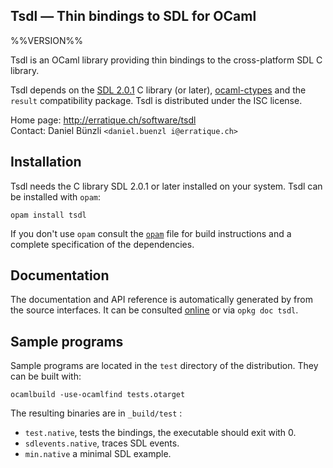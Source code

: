 Tsdl — Thin bindings to SDL for OCaml
-------------------------------------------------------------------------------
%%VERSION%%

Tsdl is an OCaml library providing thin bindings to the cross-platform
SDL C library.

Tsdl depends on the [SDL 2.0.1][sdl] C library (or later),
[ocaml-ctypes][ctypes] and the `result` compatibility package.
Tsdl is distributed under the ISC license.

[sdl]: http://www.libsdl.org/
[ctypes]: https://github.com/ocamllabs/ocaml-ctypes

Home page: http://erratique.ch/software/tsdl  
Contact: Daniel Bünzli `<daniel.buenzl i@erratique.ch>`


## Installation

Tsdl needs the C library SDL 2.0.1 or later installed on your
system. Tsdl can be installed with `opam`:

    opam install tsdl

If you don't use `opam` consult the [`opam`](opam) file for
build instructions and a complete specification of the dependencies.


## Documentation

The documentation and API reference is automatically generated by
from the source interfaces. It can be consulted [online][online] 
or via `opkg doc tsdl`.

[online]: http://erratique.ch/software/tsdl/doc/


## Sample programs

Sample programs are located in the `test` directory of the
distribution. They can be built with:

    ocamlbuild -use-ocamlfind tests.otarget

The resulting binaries are in `_build/test` :

- `test.native`, tests the bindings, the executable should exit 
   with 0.
- `sdlevents.native`, traces SDL events.
- `min.native` a minimal SDL example.
